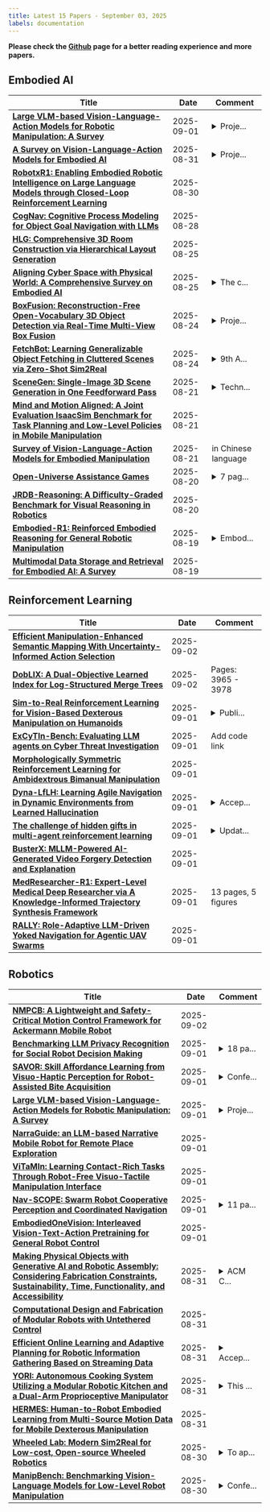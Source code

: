 ```yaml
---
title: Latest 15 Papers - September 03, 2025
labels: documentation
---
```

**Please check the [Github](https://github.com/zezhishao/MTS_Daily_ArXiv) page for a better reading experience and more papers.**

## Embodied AI
| **Title** | **Date** | **Comment** |
| --- | --- | --- |
| **[Large VLM-based Vision-Language-Action Models for Robotic Manipulation: A Survey](http://arxiv.org/abs/2508.13073v2)** | 2025-09-01 | <details><summary>Proje...</summary><p>Project Page: https://github.com/JiuTian-VL/Large-VLM-based-VLA-for-Robotic-Manipulation</p></details> |
| **[A Survey on Vision-Language-Action Models for Embodied AI](http://arxiv.org/abs/2405.14093v5)** | 2025-08-31 | <details><summary>Proje...</summary><p>Project page: https://github.com/yueen-ma/Awesome-VLA</p></details> |
| **[RobotxR1: Enabling Embodied Robotic Intelligence on Large Language Models through Closed-Loop Reinforcement Learning](http://arxiv.org/abs/2505.03238v2)** | 2025-08-30 |  |
| **[CogNav: Cognitive Process Modeling for Object Goal Navigation with LLMs](http://arxiv.org/abs/2412.10439v3)** | 2025-08-28 |  |
| **[HLG: Comprehensive 3D Room Construction via Hierarchical Layout Generation](http://arxiv.org/abs/2508.17832v1)** | 2025-08-25 |  |
| **[Aligning Cyber Space with Physical World: A Comprehensive Survey on Embodied AI](http://arxiv.org/abs/2407.06886v8)** | 2025-08-25 | <details><summary>The c...</summary><p>The comprehensive review of Embodied AI. We also provide the resource repository for Embodied AI: https://github.com/HCPLab-SYSU/Embodied_AI_Paper_List</p></details> |
| **[BoxFusion: Reconstruction-Free Open-Vocabulary 3D Object Detection via Real-Time Multi-View Box Fusion](http://arxiv.org/abs/2506.15610v3)** | 2025-08-24 | <details><summary>Proje...</summary><p>Project page: https://lanlan96.github.io/BoxFusion/</p></details> |
| **[FetchBot: Learning Generalizable Object Fetching in Cluttered Scenes via Zero-Shot Sim2Real](http://arxiv.org/abs/2502.17894v2)** | 2025-08-24 | <details><summary>9th A...</summary><p>9th Annual Conference on Robot Learning (CoRL 2025, Oral)</p></details> |
| **[SceneGen: Single-Image 3D Scene Generation in One Feedforward Pass](http://arxiv.org/abs/2508.15769v1)** | 2025-08-21 | <details><summary>Techn...</summary><p>Technical Report; Project Page: https://mengmouxu.github.io/SceneGen</p></details> |
| **[Mind and Motion Aligned: A Joint Evaluation IsaacSim Benchmark for Task Planning and Low-Level Policies in Mobile Manipulation](http://arxiv.org/abs/2508.15663v1)** | 2025-08-21 |  |
| **[Survey of Vision-Language-Action Models for Embodied Manipulation](http://arxiv.org/abs/2508.15201v1)** | 2025-08-21 | in Chinese language |
| **[Open-Universe Assistance Games](http://arxiv.org/abs/2508.15119v1)** | 2025-08-20 | <details><summary>7 pag...</summary><p>7 pages + 2 pages references + 7 pages appendix</p></details> |
| **[JRDB-Reasoning: A Difficulty-Graded Benchmark for Visual Reasoning in Robotics](http://arxiv.org/abs/2508.10287v2)** | 2025-08-20 |  |
| **[Embodied-R1: Reinforced Embodied Reasoning for General Robotic Manipulation](http://arxiv.org/abs/2508.13998v1)** | 2025-08-19 | <details><summary>Embod...</summary><p>Embodied-R1 technical report</p></details> |
| **[Multimodal Data Storage and Retrieval for Embodied AI: A Survey](http://arxiv.org/abs/2508.13901v1)** | 2025-08-19 |  |

## Reinforcement Learning
| **Title** | **Date** | **Comment** |
| --- | --- | --- |
| **[Efficient Manipulation-Enhanced Semantic Mapping With Uncertainty-Informed Action Selection](http://arxiv.org/abs/2506.02286v2)** | 2025-09-02 |  |
| **[DobLIX: A Dual-Objective Learned Index for Log-Structured Merge Trees](http://arxiv.org/abs/2502.05369v2)** | 2025-09-02 | Pages: 3965 - 3978 |
| **[Sim-to-Real Reinforcement Learning for Vision-Based Dexterous Manipulation on Humanoids](http://arxiv.org/abs/2502.20396v2)** | 2025-09-01 | <details><summary>Publi...</summary><p>Published at CoRL 2025. Project page can be found at https://toruowo.github.io/recipe/</p></details> |
| **[ExCyTIn-Bench: Evaluating LLM agents on Cyber Threat Investigation](http://arxiv.org/abs/2507.14201v2)** | 2025-09-01 | Add code link |
| **[Morphologically Symmetric Reinforcement Learning for Ambidextrous Bimanual Manipulation](http://arxiv.org/abs/2505.05287v2)** | 2025-09-01 |  |
| **[Dyna-LfLH: Learning Agile Navigation in Dynamic Environments from Learned Hallucination](http://arxiv.org/abs/2403.17231v2)** | 2025-09-01 | <details><summary>Accep...</summary><p>Accepted at International Conference on Intelligent Robots and Systems (IROS) 2025 Hangzhou, China</p></details> |
| **[The challenge of hidden gifts in multi-agent reinforcement learning](http://arxiv.org/abs/2505.20579v4)** | 2025-09-01 | <details><summary>Updat...</summary><p>Updated proof section and included single agent baseline for key-to-door in the appendix. Related work now is part of the main section</p></details> |
| **[BusterX: MLLM-Powered AI-Generated Video Forgery Detection and Explanation](http://arxiv.org/abs/2505.12620v5)** | 2025-09-01 |  |
| **[MedResearcher-R1: Expert-Level Medical Deep Researcher via A Knowledge-Informed Trajectory Synthesis Framework](http://arxiv.org/abs/2508.14880v3)** | 2025-09-01 | 13 pages, 5 figures |
| **[RALLY: Role-Adaptive LLM-Driven Yoked Navigation for Agentic UAV Swarms](http://arxiv.org/abs/2507.01378v2)** | 2025-09-01 |  |

## Robotics
| **Title** | **Date** | **Comment** |
| --- | --- | --- |
| **[NMPCB: A Lightweight and Safety-Critical Motion Control Framework for Ackermann Mobile Robot](http://arxiv.org/abs/2505.01752v2)** | 2025-09-02 |  |
| **[Benchmarking LLM Privacy Recognition for Social Robot Decision Making](http://arxiv.org/abs/2507.16124v2)** | 2025-09-01 | <details><summary>18 pa...</summary><p>18 pages, 7 figures. Dakota Sullivan and Shirley Zhang contributed equally to this work</p></details> |
| **[SAVOR: Skill Affordance Learning from Visuo-Haptic Perception for Robot-Assisted Bite Acquisition](http://arxiv.org/abs/2506.02353v2)** | 2025-09-01 | <details><summary>Confe...</summary><p>Conference on Robot Learning, Oral</p></details> |
| **[Large VLM-based Vision-Language-Action Models for Robotic Manipulation: A Survey](http://arxiv.org/abs/2508.13073v2)** | 2025-09-01 | <details><summary>Proje...</summary><p>Project Page: https://github.com/JiuTian-VL/Large-VLM-based-VLA-for-Robotic-Manipulation</p></details> |
| **[NarraGuide: an LLM-based Narrative Mobile Robot for Remote Place Exploration](http://arxiv.org/abs/2508.01235v3)** | 2025-09-01 |  |
| **[ViTaMIn: Learning Contact-Rich Tasks Through Robot-Free Visuo-Tactile Manipulation Interface](http://arxiv.org/abs/2504.06156v2)** | 2025-09-01 |  |
| **[Nav-SCOPE: Swarm Robot Cooperative Perception and Coordinated Navigation](http://arxiv.org/abs/2409.10049v3)** | 2025-09-01 | <details><summary>11 pa...</summary><p>11 pages, 9 figures, accepted in IEEE Transactions on Automation Science and Engineering</p></details> |
| **[EmbodiedOneVision: Interleaved Vision-Text-Action Pretraining for General Robot Control](http://arxiv.org/abs/2508.21112v2)** | 2025-09-01 |  |
| **[Making Physical Objects with Generative AI and Robotic Assembly: Considering Fabrication Constraints, Sustainability, Time, Functionality, and Accessibility](http://arxiv.org/abs/2504.19131v3)** | 2025-08-31 | <details><summary>ACM C...</summary><p>ACM CHI Conference on Human Factors in Computing Systems (CHI 2025), Workshop on Generative AI and Human-Computer Interaction, Yokohama, Japan, April 26 to May 1, 2025</p></details> |
| **[Computational Design and Fabrication of Modular Robots with Untethered Control](http://arxiv.org/abs/2508.05410v2)** | 2025-08-31 |  |
| **[Efficient Online Learning and Adaptive Planning for Robotic Information Gathering Based on Streaming Data](http://arxiv.org/abs/2507.13053v2)** | 2025-08-31 | <details><summary>Accep...</summary><p>Accepted for presentation at 2025 European Conference on Mobile Robots</p></details> |
| **[YORI: Autonomous Cooking System Utilizing a Modular Robotic Kitchen and a Dual-Arm Proprioceptive Manipulator](http://arxiv.org/abs/2405.11094v2)** | 2025-08-31 | <details><summary>This ...</summary><p>This work has been submitted to IEEE Robotics & Automation Magazine for possible publication</p></details> |
| **[HERMES: Human-to-Robot Embodied Learning from Multi-Source Motion Data for Mobile Dexterous Manipulation](http://arxiv.org/abs/2508.20085v3)** | 2025-08-31 |  |
| **[Wheeled Lab: Modern Sim2Real for Low-cost, Open-source Wheeled Robotics](http://arxiv.org/abs/2502.07380v2)** | 2025-08-30 | <details><summary>To ap...</summary><p>To appear at Conference on Robot Learning, 2025</p></details> |
| **[ManipBench: Benchmarking Vision-Language Models for Low-Level Robot Manipulation](http://arxiv.org/abs/2505.09698v2)** | 2025-08-30 | <details><summary>Confe...</summary><p>Conference on Robot Learning (CoRL) 2025. 50 pages and 30 figures. v2 is the camera-ready and includes a few more new experiments compared to v1</p></details> |


